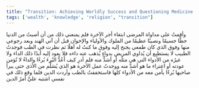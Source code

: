 ```yaml
---
title: "Transition: Achieving Worldly Success and Questioning Medicine's Limits"
tags: ['wealth', 'knowledge', 'religion', "transition"]
---
```


 وأقمتُ على مداواة المرضى ابتغاء أجر الآخرة فلم يمنعني ذلك من أن أصبتُ من الدنيا حظًّا جسيمًا ونصيبًا عظيمًا من الملوك والأولياء والإخوان قبل أن آتي الهند وبعد رجوعي منها وفوق الذي كان طمعي يجنح إليه وفوق ما كنتُ له أهلًا
ثم نظرت في الطب فوجدتُ الطبيب لا يستطيع أن يُداوي المريض بدواءٍ يُذهب عنه داءه فلا يعود إليه أبدًا ذلك الداء ولا غيرُه من الأدواء التي هي مثلُه أو أشدُّ منه فلم أدرِ كيف أَعُدُّ البُرءَ بُرءًا والداءُ لا تُؤمن عودته أو اعتراء ما هو أشدَّ منه ووجدتُ عمل الآخرة هو الذي يُسَلِّم من الأذى حتى يبرأ صاحبها بُرءًا يأمن معه من الأدواء كلها فاستخففتُ بالطب وأردت الدين فلما وقع ذلك في نفسي اشتبه عليَّ أمرُ الدين
